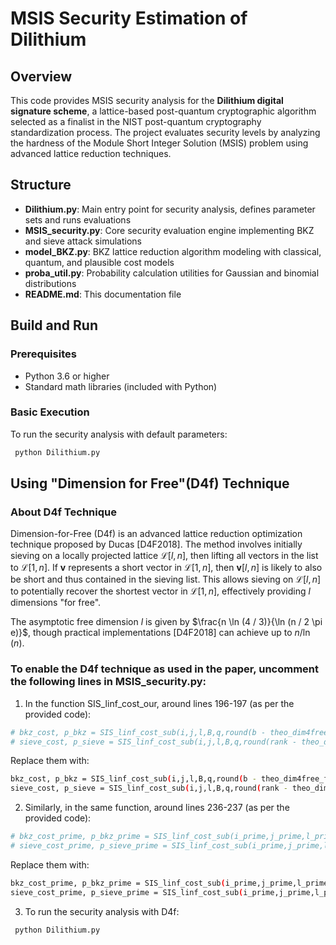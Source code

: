 # MSIS Security Estimation of Dilithium

## Overview

This code provides MSIS security analysis for the **Dilithium digital signature scheme**, a lattice-based post-quantum cryptographic algorithm selected as a finalist in the NIST post-quantum cryptography standardization process. The project evaluates security levels by analyzing the hardness of the Module Short Integer Solution (MSIS) problem using advanced lattice reduction techniques.

## Structure

- **Dilithium.py**: Main entry point for security analysis, defines parameter sets and runs evaluations
- **MSIS_security.py**: Core security evaluation engine implementing BKZ and sieve attack simulations  
- **model_BKZ.py**: BKZ lattice reduction algorithm modeling with classical, quantum, and plausible cost models
- **proba_util.py**: Probability calculation utilities for Gaussian and binomial distributions
- **README.md**: This documentation file

## Build and Run

### Prerequisites
- Python 3.6 or higher
- Standard math libraries (included with Python)

### Basic Execution
To run the security analysis with default parameters:
```bash
 python Dilithium.py
```

## Using "Dimension for Free"(D4f) Technique

###  About D4f Technique
Dimension-for-Free (D4f) is an advanced lattice reduction optimization technique proposed by Ducas [D4F2018]. The method involves initially sieving on a locally projected lattice $\mathcal{L}{[l, n]}$, then lifting all vectors in the list to $\mathcal{L}{[1, n]}$. If $\mathbf{v}$ represents a short vector in $\mathcal{L}{[1, n]}$, then $\mathbf{v}{[l, n]}$ is likely to also be short and thus contained in the sieving list. This allows sieving on $\mathcal{L}{[l, n]}$ to potentially recover the shortest vector in $\mathcal{L}{[1, n]}$, effectively providing $l$ dimensions "for free".

The asymptotic free dimension $l$ is given by $\frac{n \ln (4 / 3)}{\ln (n / 2 \pi e)}$, though practical implementations [D4F2018] can achieve up to $n / \ln (n)$.

###  To enable the D4f technique as used in the paper, uncomment the following lines in MSIS_security.py:

1. In the function SIS_linf_cost_our, around lines 196-197 (as per the provided code):
```bash
# bkz_cost, p_bkz = SIS_linf_cost_sub(i,j,l,B,q,round(b - theo_dim4free_fun_optimistic(b)),1)
# sieve_cost, p_sieve = SIS_linf_cost_sub(i,j,l,B,q,round(rank - theo_dim4free_fun_optimistic(rank)),1)
```

Replace them with:
```bash
bkz_cost, p_bkz = SIS_linf_cost_sub(i,j,l,B,q,round(b - theo_dim4free_fun_optimistic(b)),1)
sieve_cost, p_sieve = SIS_linf_cost_sub(i,j,l,B,q,round(rank - theo_dim4free_fun_optimistic(rank)),1)
```

2. Similarly, in the same function, around lines 236-237 (as per the provided code):
```bash
# bkz_cost_prime, p_bkz_prime = SIS_linf_cost_sub(i_prime,j_prime,l_prime,B,q,round(b_prime - theo_dim4free_fun_optimistic(b_prime)),1)
# sieve_cost_prime, p_sieve_prime = SIS_linf_cost_sub(i_prime,j_prime,l_prime,B,q,round(rank_prime - theo_dim4free_fun_optimistic(rank_prime)),1)
```

Replace them with:
```bash
bkz_cost_prime, p_bkz_prime = SIS_linf_cost_sub(i_prime,j_prime,l_prime,B,q,round(b_prime - theo_dim4free_fun_optimistic(b_prime)),1)
sieve_cost_prime, p_sieve_prime = SIS_linf_cost_sub(i_prime,j_prime,l_prime,B,q,round(rank_prime - theo_dim4free_fun_optimistic(rank_prime)),1)
```

3. To run the security analysis with D4f:
```bash
 python Dilithium.py
```
